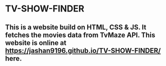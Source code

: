 # TV-SHOW-FINDER
## This is a website build on HTML, CSS & JS. It fetches the movies data from **TvMaze** API. This website is online at https://jashan9196.github.io/TV-SHOW-FINDER/ here.
